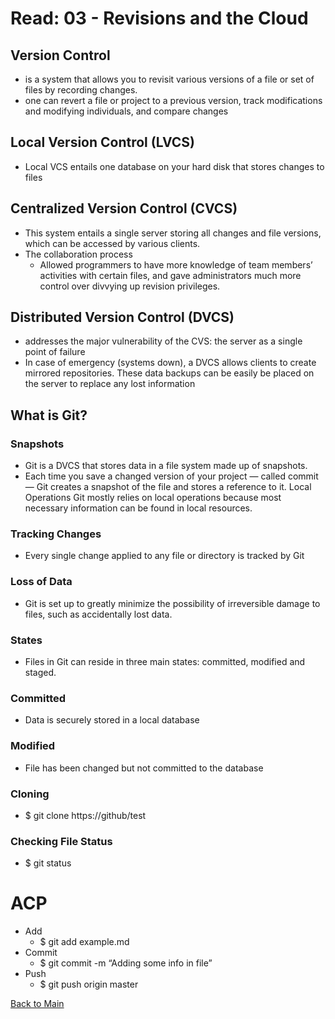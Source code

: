 # Read: 03 - Revisions and the Cloud

## Version Control

- is a system that allows you to revisit various versions of a file or set of files by recording changes.
- one can revert a file or project to a previous version, track modifications and modifying individuals, and compare changes

## Local Version Control (LVCS)

- Local VCS entails one database on your hard disk that stores changes to files

## Centralized Version Control (CVCS)

- This system entails a single server storing all changes and file versions, which can be accessed by various clients.
- The collaboration process
    - Allowed programmers to have more knowledge of team members’ activities with certain files, and gave administrators much more control over divvying up revision privileges.

## Distributed Version Control (DVCS)

- addresses the major vulnerability of the CVS: the server as a single point of failure
- In case of emergency (systems down), a DVCS allows clients to create mirrored repositories. These data backups can be easily be placed on the server to replace any lost information

## What is Git?

### Snapshots

- Git is a DVCS that stores data in a file system made up of snapshots. 
- Each time you save a changed version of your project — called commit — Git creates a snapshot of the file and stores a reference to it.
Local Operations
Git mostly relies on local operations because most necessary information can be found in local resources.

### Tracking Changes

- Every single change applied to any file or directory is tracked by Git

### Loss of Data

- Git is set up to greatly minimize the possibility of irreversible damage to files, such as accidentally lost data.

### States

- Files in Git can reside in three main states: committed, modified and staged.

### Committed

- Data is securely stored in a local database

### Modified

- File has been changed but not committed to the database

### Cloning

- $ git clone https://github/test

### Checking File Status

- $ git status

# ACP

- Add
    - $ git add example.md
- Commit
    - $ git commit -m “Adding some info in file”
- Push
    - $ git push origin master

[Back to Main](README.md)